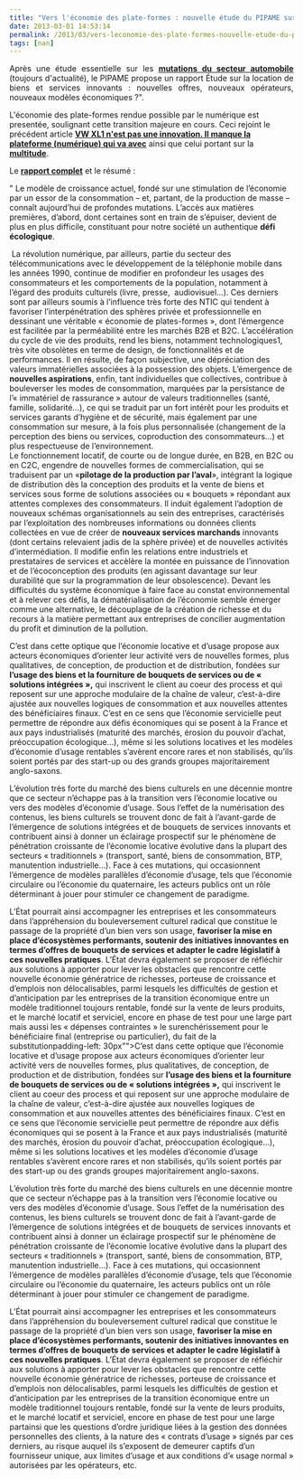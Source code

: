 ```yaml
---
title: "Vers l'économie des plate-formes : nouvelle étude du PIPAME sur la location de biens et services"
date: 2013-03-01 14:53:14
permalink: /2013/03/vers-leconomie-des-plate-formes-nouvelle-etude-du-pipame-sur-la-location-de-biens-et-services.html
tags: [nan]
---
```


<p style="text-align: justify">Après une étude essentielle sur les <a href="https://gabrielplassat.github.io/transportsdufutur/2010/05/les-mutations-du-secteur-automobile-le-rapport-du-pole-interministeriel-de-prospective.html" target="_blank"><strong>mutations du secteur automobile</strong> </a>(toujours d'actualité), le PIPAME propose un rapport Étude sur la location de biens et services innovants : nouvelles offres, nouveaux opérateurs, nouveaux modèles économiques ?".</p> <p style=""text-align: justify"">L'économie des plate-formes rendue possible par le numérique est presentée, soulignant cette transition majeure en cours. Ceci rejoint le précédent article <strong><a href="https://gabrielplassat.github.io/transportsdufutur/2013/02/vw-xl1-prefigure-sans-doute-lautomobile-du-futur-ce-vehicule-objet-etait-previsible-depuis-des-dizaines-dannees.html"" target=""_blank"">VW XL1 n'est pas une innovation. Il manque la plateforme (numérique) qui va avec</a></strong> ainsi que celui portant sur la <strong><a href="https://gabrielplassat.github.io/transportsdufutur/2013/02/les-transports-a-lage-de-la-multitude.html"" target=""_blank"">multitude</a></strong>.</p> <p style=""text-align: justify"">Le <strong><a href=""http://www.dgcis.redressement-productif.gouv.fr/files/directions_services/etudes-et-statistiques/prospective/Rapport-PIPAME-location-de-biens-et-services.pdf?goback=%2Egsm_2695799_1_*2_*2_*2_lna_PENDING_*2"" target=""_blank"">rapport complet</a></strong> et le résumé : </p>   <!--more-->  <p style=""text-align: justifypadding-left: 30px"">" Le modèle de croissance actuel, fondé sur une stimulation de l’économie par un essor de la consommation – et, partant, de la production de masse – connaît aujourd’hui de profondes mutations. L’accès aux matières premières, d’abord, dont certaines sont en train de s’épuiser, devient de plus en plus difficile, constituant pour notre société un authentique <strong>défi écologique</strong>.</p> <p style=""text-align: justifypadding-left: 30px""> La révolution numérique, par ailleurs, partie du secteur des télécommunications avec le développement de la téléphonie mobile dans les années 1990, continue de modifier en profondeur les usages des consommateurs et les comportements de la population, notamment à l’égard des produits culturels (livre, presse,  audiovisuel…). Ces derniers sont par ailleurs soumis à l’influence très forte des NTIC qui tendent à favoriser l’interpénétration des sphères privée et professionnelle en dessinant une véritable « économie de plates-formes », dont l’émergence est facilitée par la perméabilité entre les marchés B2B et B2C. L’accélération du cycle de vie des produits, rend les biens, notamment technologiques1, très vite obsolètes en terme de design, de fonctionnalités et de performances. Il en résulte, de façon subjective, une dépréciation des valeurs immatérielles associées à la possession des objets. L’émergence de <strong>nouvelles aspirations</strong>, enfin, tant individuelles que collectives, contribue à bouleverser les modes de consommation, marquées par la persistance de l’« immatériel de rassurance » autour de valeurs traditionnelles (santé, famille, solidarité…), ce qui se traduit par un fort intérêt pour les produits et services garants d’hygiène et de sécurité, mais également par une consommation sur mesure, à la fois plus personnalisée (changement de la perception des biens ou services, coproduction des consommateurs…) et plus respectueuse de l’environnement.<br />Le fonctionnement locatif, de courte ou de longue durée, en B2B, en B2C ou en C2C, engendre de nouvelles formes de commercialisation, qui se traduisent par un «<strong>pilotage de la production par l’aval</strong>», intégrant la logique de distribution dès la conception des produits et la vente de biens et services sous forme de solutions associées ou « bouquets » répondant aux attentes complexes des consommateurs. Il induit également l’adoption de nouveaux schémas organisationnels au sein des entreprises, caractérisés par l’exploitation des nombreuses informations ou données clients collectées en vue de créer de <strong>nouveaux services marchands</strong> innovants (dont certains relevaient jadis de la sphère privée) et de nouvelles activités d’intermédiation. Il modifie enfin les relations entre industriels et prestataires de services et accèlère la montée en puissance de l’innovation et de l’écoconception des produits (en agissant davantage sur leur durabilité que sur la programmation de leur obsolescence). Devant les difficultés du système économique à faire face au constat environnemental et à relever ces défis, la dématérialisation de l’économie semble émerger comme une alternative, le découplage de la création de richesse et du recours à la matière permettant aux entreprises de concilier augmentation du profit et diminution de la pollution. </p> <p style=""text-align: justifypadding-left: 30px"">C’est dans cette optique que l’économie locative et d’usage propose aux acteurs économiques d’orienter leur activité vers de nouvelles formes, plus qualitatives, de conception, de production et de distribution, fondées sur <strong>l’usage des biens et la fourniture de bouquets de services ou de « solutions intégrées »,</strong> qui inscrivent le client au coeur des process et qui reposent sur une approche modulaire de la chaîne de valeur, c’est-à-dire ajustée aux nouvelles logiques de consommation et aux nouvelles attentes des bénéficiaires finaux. C’est en ce sens que l’économie servicielle peut permettre de répondre aux défis économiques qui se posent à la France et aux pays industrialisés (maturité des marchés, érosion du pouvoir d’achat, préoccupation écologique…), même si les solutions locatives et les modèles d’économie d’usage rentables s’avèrent encore rares et non stabilisés, qu’ils soient portés par des start-up ou des grands groupes majoritairement anglo-saxons.</p> <p style=""text-align: justifypadding-left: 30px"">L’évolution très forte du marché des biens culturels en une décennie montre que ce secteur n’échappe pas à la transition vers l’économie locative ou vers des modèles d’économie d’usage. Sous l’effet de la numérisation des contenus, les biens culturels se trouvent donc de fait à l’avant-garde de l’émergence de solutions intégrées et de bouquets de services innovants et contribuent ainsi à donner un éclairage prospectif sur le phénomène de pénétration croissante de l’économie locative évolutive dans la plupart des secteurs « traditionnels » (transport, santé, biens de consommation, BTP, manutention industrielle…). Face à ces mutations, qui occasionnent l’émergence de modèles parallèles d’économie d’usage, tels que l’économie circulaire ou l’économie du quaternaire, les acteurs publics ont un rôle déterminant à jouer pour stimuler ce changement de paradigme. </p> <p style=""text-align: justifypadding-left: 30px"">L’État pourrait ainsi accompagner les entreprises et les consommateurs dans l’appréhension du bouleversement culturel radical que constitue le passage de la propriété d’un bien vers son usage, <strong>favoriser la mise en place d’écosystèmes performants, soutenir des initiatives innovantes en termes d’offres de bouquets de services et adapter le cadre législatif à ces nouvelles pratiques</strong>. L’État devra également se proposer de réfléchir aux solutions à apporter pour lever les obstacles que rencontre cette nouvelle économie génératrice de richesses, porteuse de croissance et d’emplois non délocalisables, parmi lesquels les difficultés de gestion et d’anticipation par les entreprises de la transition économique entre un modèle traditionnel toujours rentable, fondé sur la vente de leurs produits, et le marché locatif et serviciel, encore en phase de test pour une large part  mais aussi les « dépenses contraintes »  le surenchérissement pour le bénéficiaire final (entreprise ou particulier), du fait de la substitutionpadding-left: 30px"">C’est dans cette optique que l’économie locative et d’usage propose aux acteurs économiques d’orienter leur activité vers de nouvelles formes, plus qualitatives, de conception, de production et de distribution, fondées sur <strong>l’usage des biens et la fourniture de bouquets de services ou de « solutions intégrées »,</strong> qui inscrivent le client au coeur des process et qui reposent sur une approche modulaire de la chaîne de valeur, c’est-à-dire ajustée aux nouvelles logiques de consommation et aux nouvelles attentes des bénéficiaires finaux. C’est en ce sens que l’économie servicielle peut permettre de répondre aux défis économiques qui se posent à la France et aux pays industrialisés (maturité des marchés, érosion du pouvoir d’achat, préoccupation écologique…), même si les solutions locatives et les modèles d’économie d’usage rentables s’avèrent encore rares et non stabilisés, qu’ils soient portés par des start-up ou des grands groupes majoritairement anglo-saxons.</p> <p style=""text-align: justifypadding-left: 30px"">L’évolution très forte du marché des biens culturels en une décennie montre que ce secteur n’échappe pas à la transition vers l’économie locative ou vers des modèles d’économie d’usage. Sous l’effet de la numérisation des contenus, les biens culturels se trouvent donc de fait à l’avant-garde de l’émergence de solutions intégrées et de bouquets de services innovants et contribuent ainsi à donner un éclairage prospectif sur le phénomène de pénétration croissante de l’économie locative évolutive dans la plupart des secteurs « traditionnels » (transport, santé, biens de consommation, BTP, manutention industrielle…). Face à ces mutations, qui occasionnent l’émergence de modèles parallèles d’économie d’usage, tels que l’économie circulaire ou l’économie du quaternaire, les acteurs publics ont un rôle déterminant à jouer pour stimuler ce changement de paradigme. </p> <p style=""text-align: justifypadding-left: 30px"">L’État pourrait ainsi accompagner les entreprises et les consommateurs dans l’appréhension du bouleversement culturel radical que constitue le passage de la propriété d’un bien vers son usage, <strong>favoriser la mise en place d’écosystèmes performants, soutenir des initiatives innovantes en termes d’offres de bouquets de services et adapter le cadre législatif à ces nouvelles pratiques</strong>. L’État devra également se proposer de réfléchir aux solutions à apporter pour lever les obstacles que rencontre cette nouvelle économie génératrice de richesses, porteuse de croissance et d’emplois non délocalisables, parmi lesquels les difficultés de gestion et d’anticipation par les entreprises de la transition économique entre un modèle traditionnel toujours rentable, fondé sur la vente de leurs produits, et le marché locatif et serviciel, encore en phase de test pour une large partainsi que les questions d’ordre juridique liées à la gestion des données personnelles des clients, à la nature des « contrats d’usage » signés par ces derniers, au risque auquel ils s’exposent de demeurer captifs d’un fournisseur unique, aux limites d’usage et aux conditions d’« usage normal » autorisées par les opérateurs, etc. </p> <p style=""text-align: justify

